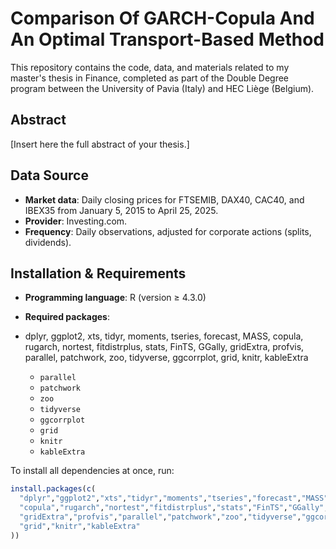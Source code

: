 # Comparison Of GARCH-Copula And An Optimal Transport-Based Method

This repository contains the code, data, and materials related to my master's thesis in Finance, completed as part of the Double Degree program between the University of Pavia (Italy) and HEC Liège (Belgium).

## Abstract
[Insert here the full abstract of your thesis.]

## Data Source
- **Market data**: Daily closing prices for FTSEMIB, DAX40, CAC40, and IBEX35 from January 5, 2015 to April 25, 2025.  
- **Provider**: Investing.com.  
- **Frequency**: Daily observations, adjusted for corporate actions (splits, dividends).  

## Installation & Requirements
- **Programming language**: R (version ≥ 4.3.0)  
- **Required packages**:  
- dplyr, ggplot2, xts, tidyr, moments, tseries, forecast, MASS, copula, rugarch, nortest, fitdistrplus, stats, FinTS, GGally, gridExtra, profvis, parallel, patchwork, zoo, tidyverse, ggcorrplot, grid, knitr, kableExtra

  - `parallel`  
  - `patchwork`  
  - `zoo`  
  - `tidyverse`  
  - `ggcorrplot`  
  - `grid`  
  - `knitr`  
  - `kableExtra` 

To install all dependencies at once, run:
```r
install.packages(c(
  "dplyr","ggplot2","xts","tidyr","moments","tseries","forecast","MASS",
  "copula","rugarch","nortest","fitdistrplus","stats","FinTS","GGally",
  "gridExtra","profvis","parallel","patchwork","zoo","tidyverse","ggcorrplot",
  "grid","knitr","kableExtra"
))

